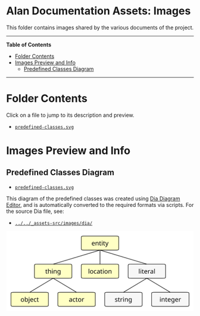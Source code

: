 # Alan Documentation Assets: Images

This folder contains images shared by the various documents of the project.


-----

**Table of Contents**

<!-- MarkdownTOC autolink="true" bracket="round" autoanchor="false" lowercase="only_ascii" uri_encoding="true" levels="1,2,3" -->

- [Folder Contents](#folder-contents)
- [Images Preview and Info](#images-preview-and-info)
    - [Predefined Classes Diagram](#predefined-classes-diagram)

<!-- /MarkdownTOC -->

-----

# Folder Contents

Click on a file to jump to its description and preview.

- [`predefined-classes.svg`][predefined-classes]


# Images Preview and Info

## Predefined Classes Diagram

- [`predefined-classes.svg`][predefined-classes.svg]

This diagram of the predefined classes was created using [Dia Diagram Editor], and is automatically converted to the required formats via scripts. For the source Dia file, see:

- [`../../_assets-src/images/dia/`][predefined-classes src]

![predefined-classes.svg][predefined-classes.svg]


<!-----------------------------------------------------------------------------
                               REFERENCE LINKS
------------------------------------------------------------------------------>

[Dia]: http://dia-installer.de/ "Visit Dia's website"
[Dia Diagram Editor]: http://dia-installer.de/ "Visit Dia's website"

<!-- Internal Links -->

[predefined-classes]: #predefined-classes-diagram
[predefined-classes src]: ../../_assets-src/images/dia/

[predefined-classes.svg]: ./predefined-classes.svg


<!-- EOF -->
